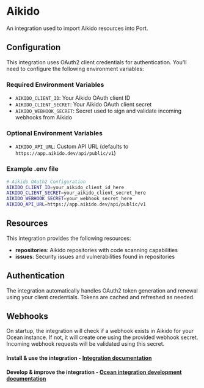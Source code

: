 # Aikido

An integration used to import Aikido resources into Port.

## Configuration

This integration uses OAuth2 client credentials for authentication. You'll need to configure the following environment variables:

### Required Environment Variables

- `AIKIDO_CLIENT_ID`: Your Aikido OAuth client ID
- `AIKIDO_CLIENT_SECRET`: Your Aikido OAuth client secret
- `AIKIDO_WEBHOOK_SECRET`: Secret used to sign and validate incoming webhooks from Aikido

### Optional Environment Variables

- `AIKIDO_API_URL`: Custom API URL (defaults to `https://app.aikido.dev/api/public/v1`)

### Example .env file

```bash
# Aikido OAuth2 Configuration
AIKIDO_CLIENT_ID=your_aikido_client_id_here
AIKIDO_CLIENT_SECRET=your_aikido_client_secret_here
AIKIDO_WEBHOOK_SECRET=your_webhook_secret_here
AIKIDO_API_URL=https://app.aikido.dev/api/public/v1
```

## Resources

This integration provides the following resources:

- **repositories**: Aikido repositories with code scanning capabilities
- **issues**: Security issues and vulnerabilities found in repositories

## Authentication

The integration automatically handles OAuth2 token generation and renewal using your client credentials. Tokens are cached and refreshed as needed.

## Webhooks

On startup, the integration will check if a webhook exists in Aikido for your Ocean instance. If not, it will create one using the provided webhook secret. Incoming webhook requests will be validated using this secret.

#### Install & use the integration - [Integration documentation](https://docs.port.io/build-your-software-catalog/sync-data-to-catalog/code-quality-security/aikido)

#### Develop & improve the integration - [Ocean integration development documentation](https://ocean.getport.io/develop-an-integration/)

